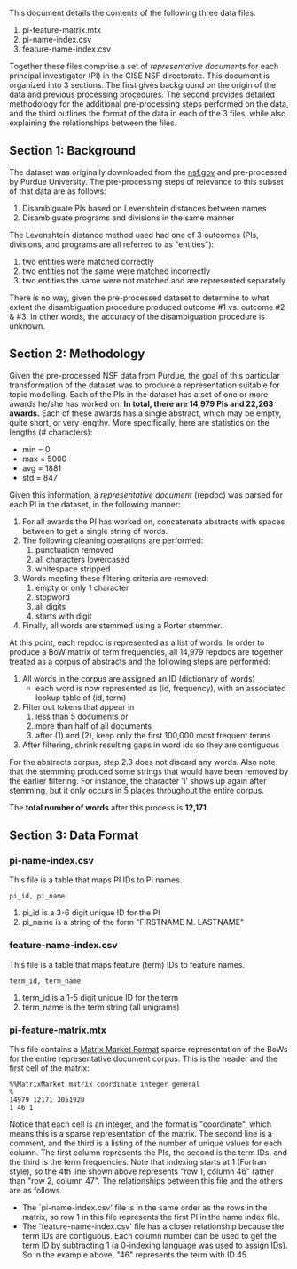 This document details the contents of the following three data files:

1.  pi-feature-matrix.mtx
2.  pi-name-index.csv
3.  feature-name-index.csv

Together these files comprise a set of _representative documents_ for each
principal investigator (PI) in the CISE NSF directorate. This document is
organized into 3 sections. The first gives background on the origin of the data
and previous processing procedures. The second provides detailed methodology for
the additional pre-processing steps performed on the data, and the third
outlines the format of the data in each of the 3 files, while also explaining
the relationships between the files.

## Section 1: Background

The dataset was originally downloaded from the
[nsf.gov](http://www.nsf.gov/awardsearch/download.jsp) and pre-processed by
Purdue University. The pre-processing steps of relevance to this subset of that
data are as follows:

1.  Disambiguate PIs based on Levenshtein distances between names
2.  Disambiguate programs and divisions in the same manner

The Levenshtein distance method used had one of 3 outcomes (PIs, divisions, and
programs are all referred to as "entities"):

1.  two entities were matched correctly
2.  two entities not the same were matched incorrectly
3.  two entities the same were not matched and are represented separately

There is no way, given the pre-processed dataset to determine to what extent the
disambiguation procedure produced outcome #1 vs. outcome #2 & #3. In other
words, the accuracy of the disambiguation procedure is unknown.

## Section 2: Methodology

Given the pre-processed NSF data from Purdue, the goal of this particular
transformation of the dataset was to produce a representation suitable for
topic modelling. Each of the PIs in the dataset has a set of one or more awards
he/she has worked on. **In total, there are 14,979 PIs and 22,263 awards.** Each
of these awards has a single abstract, which may be empty, quite short, or very
lengthy. More specifically, here are statistics on the lengths (# characters):

*   min = 0
*   max = 5000
*   avg = 1881
*   std = 847

Given this information, a _representative document_ (repdoc) was parsed for each
PI in the dataset, in the following manner:

1.  For all awards the PI has worked on, concatenate abstracts with spaces
    between to get a single string of words.
2.  The following cleaning operations are performed:
    1.  punctuation removed
    2.  all characters lowercased
    3.  whitespace stripped
3.  Words meeting these filtering criteria are removed:
    1.  empty or only 1 character
    2.  stopword
    3.  all digits
    4.  starts with digit
4.  Finally, all words are stemmed using a Porter stemmer.

At this point, each repdoc is represented as a list of words. In order to
produce a BoW matrix of term frequencies, all 14,979 repdocs are together
treated as a corpus of abstracts and the following steps are performed:

1.  All words in the corpus are assigned an ID (dictionary of words)
    *   each word is now represented as (id, frequency), with an associated
        lookup table of (id, term)
2.  Filter out tokens that appear in
    1.  less than 5 documents or
    2.  more than half of all documents
    3.  after (1) and (2), keep only the first 100,000 most frequent terms
3.  After filtering, shrink resulting gaps in word ids so they are contiguous

For the abstracts corpus, step 2.3 does not discard any words. Also note that
the stemming produced some strings that would have been removed by the earlier
filtering. For instance, the character 'i' shows up again after stemming, but it
only occurs in 5 places throughout the entire corpus.

The **total number of words** after this process is **12,171**.

## Section 3: Data Format

### pi-name-index.csv

This file is a table that maps PI IDs to PI names.

    pi_id, pi_name

1.  pi_id is a 3-6 digit unique ID for the PI
2.  pi_name is a string of the form "FIRSTNAME M. LASTNAME"

### feature-name-index.csv

This file is a table that maps feature (term) IDs to feature names.

    term_id, term_name

1.  term_id is a 1-5 digit unique ID for the term
2.  term_name is the term string (all unigrams)

### pi-feature-matrix.mtx

This file contains a [Matrix Market
Format](http://math.nist.gov/MatrixMarket/formats.html) sparse representation of
the BoWs for the entire representative document corpus. This is the header and
the first cell of the matrix:

    %%MatrixMarket matrix coordinate integer general
    %
    14979 12171 3051920
    1 46 1

Notice that each cell is an integer, and the format is "coordinate", which means
this is a sparse representation of the matrix. The second line is a comment, and
the third is a listing of the number of unique values for each column. The first
column represents the PIs, the second is the term IDs, and the third is the term
frequencies. Note that indexing starts at 1 (Fortran style), so the 4th line
shown above represents "row 1, column 46" rather than "row 2, column 47". The
relationships between this file and the others are as follows.

*   The `pi-name-index.csv' file is in the same order as the rows in the matrix,
    so row 1 in this file represents the first PI in the name index file.
*   The `feature-name-index.csv' file has a closer relationship because the term
    IDs are contiguous. Each column number can be used to get the term ID by
    subtracting 1 (a 0-indexing language was used to assign IDs). So in the
    example above, "46" represents the term with ID 45.
